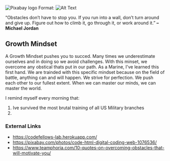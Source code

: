 ![Pixabay logo](https://cdn.pixabay.com/photo/2015/12/04/14/05/code-1076536_960_720.jpg)
Format: ![Alt Text](https://pixabay.com/photos/code-html-digital-coding-web-1076536/)

“Obstacles don’t have to stop you. If you run into a wall, don’t turn around and give up. Figure out how to climb it, go through it, or work around it.”
**– Michael Jordan**

## **Growth Mindset**
A Growth Mindset pushes you to succed. Many times we underestimate ourselves and in doing so we avoid challenges.
With this minset, we overcome any obstical thats put in our path. As a Marine, I've learned this first hand.
We are trainded with this specific mindset because on the field of battle, anything can and will happen. We
strive for perfection. We push each other to our fullest extent. When we can master our minds, we can master the world.

I remind myself every morning that:
1. Ive survived the most brutal training of all US Military branches
2. 

### External Links
- https://codefellows-lab.herokuapp.com/
- https://pixabay.com/photos/code-html-digital-coding-web-1076536/
- https://www.teamphoria.com/10-quotes-on-overcoming-obstacles-that-will-motivate-you/





